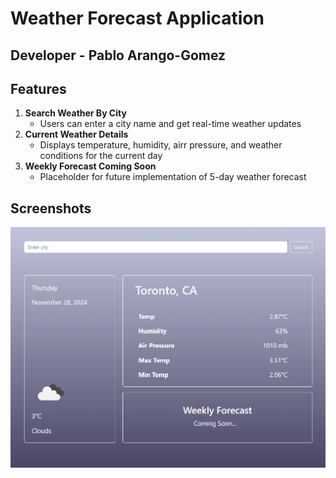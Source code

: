# Weather Forecast Application
## Developer - Pablo Arango-Gomez

## Features

1. **Search Weather By City**
   - Users can enter a city name and get real-time weather updates
2. **Current Weather Details**
   - Displays temperature, humidity, airr pressure, and weather conditions for the current day
3. **Weekly Forecast Coming Soon**
   - Placeholder for future implementation of 5-day weather forecast


## Screenshots

![Weather Forecast Application](./screenshots/screenshot_1.png)
